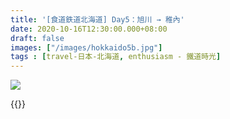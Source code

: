 ```yaml
---
title: '[食道鉄道北海道] Day5：旭川 → 稚內'
date: 2020-10-16T12:30:00.000+08:00
draft: false
images: ["/images/hokkaido5b.jpg"]
tags : [travel-日本-北海道, enthusiasm - 鐵道時光]
---
```



  
![](/images/hokkaido5b.jpg)
  

  
  
{{<hokkaido>}}
